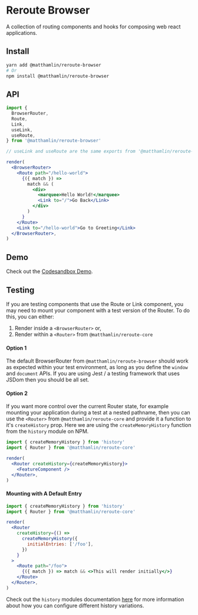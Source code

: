 # Reroute Browser

A collection of routing components and hooks for composing web react applications.

## Install

```sh
yarn add @matthamlin/reroute-browser
# Or
npm install @matthamlin/reroute-browser
```

## API

```jsx
import {
  BrowserRouter,
  Route,
  Link,
  useLink,
  useRoute,
} from '@matthamlin/reroute-browser'

// useLink and useRoute are the same exports from '@matthamlin/reroute-core'

render(
  <BrowserRouter>
    <Route path="/hello-world">
      {({ match }) =>
        match && (
          <div>
            <marquee>Hello World!</marquee>
            <Link to="/">Go Back</Link>
          </div>
        )
      }
    </Route>
    <Link to="/hello-world">Go to Greeting</Link>
  </BrowserRouter>,
)
```

## Demo

Check out the [Codesandbox Demo](https://codesandbox.io/s/n96xx2p4yp).

## Testing

If you are testing components that use the Route or Link component, you may need to mount your
component with a test version of the Router. To do this, you can either:

1. Render inside a `<BrowserRouter>` or,
2. Render within a `<Router>` from `@matthamlin/reroute-core`

#### Option 1

The default BrowserRouter from `@matthamlin/reroute-browser` should work as expected within your test
environment, as long as you define the `window` and `document` APIs. If you are using Jest / a
testing framework that uses JSDom then you should be all set.

#### Option 2

If you want more control over the current Router state, for example mounting your application during
a test at a nested pathname, then you can use the `<Router>` from `@matthamlin/reroute-core` and provide
it a function to it's `createHistory` prop. Here we are using the `createMemoryHistory` function
from the `history` module on NPM.

```jsx
import { createMemoryHistory } from 'history'
import { Router } from '@matthamlin/reroute-core'

render(
  <Router createHistory={createMemoryHistory}>
    <FeatureComponent />
  </Router>,
)
```

#### Mounting with A Default Entry

```jsx
import { createMemoryHistory } from 'history'
import { Router } from '@matthamlin/reroute-core'

render(
  <Router
    createHistory={() =>
      createMemoryHistory({
        initialEntries: ['/foo'],
      })
    }
  >
    <Route path="/foo">
      {({ match }) => match && <>This will render initially</>}
    </Route>
  </Router>,
)
```

Check out the `history` modules documentation [here](https://www.npmjs.com/package/history#usage)
for more information about how you can configure different history variations.
